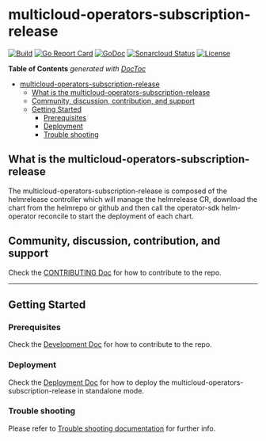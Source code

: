# multicloud-operators-subscription-release

[![Build](https://travis-ci.com/open-cluster-management/multicloud-operators-subscription-release.svg?branch=master)](https://travis-ci.com/open-cluster-management/multicloud-operators-subscription-release.svg?branch=master)
[![Go Report Card](https://goreportcard.com/badge/github.com/open-cluster-management/multicloud-operators-subscription-release)](https://goreportcard.com/report/github.com/open-cluster-management/multicloud-operators-subscription-release)
[![GoDoc](https://godoc.org/github.com/open-cluster-management/multicloud-operators-subscription-release?status.svg)](https://godoc.org/github.com/open-cluster-management/multicloud-operators-subscription-release?status.svg)
[![Sonarcloud Status](https://sonarcloud.io/api/project_badges/measure?project=open-cluster-management_multicloud-operators-subscription-release&metric=coverage)](https://sonarcloud.io/api/project_badges/measure?project=open-cluster-management_multicloud-operators-subscription-release&metric=coverage)
[![License](https://img.shields.io/:license-apache-blue.svg)](http://www.apache.org/licenses/LICENSE-2.0.html)

<!-- START doctoc generated TOC please keep comment here to allow auto update -->
<!-- DON'T EDIT THIS SECTION, INSTEAD RE-RUN doctoc TO UPDATE -->
**Table of Contents**  *generated with [DocToc](https://github.com/thlorenz/doctoc)*

- [multicloud-operators-subscription-release](#multicloud-operators-subscription-release)
    - [What is the multicloud-operators-subscription-release](#what-is-the-multicloud-operators-subscription-release)
    - [Community, discussion, contribution, and support](#community-discussion-contribution-and-support)
    - [Getting Started](#getting-started)
        - [Prerequisites](#prerequisites)
        - [Deployment](#deployment)
        - [Trouble shooting](#trouble-shooting)

<!-- END doctoc generated TOC please keep comment here to allow auto update -->

## What is the multicloud-operators-subscription-release

The multicloud-operators-subscription-release is composed of the helmrelease controller which will manage the helmrelease CR, download the chart from the helmrepo or github and then call the operator-sdk helm-operator reconcile to start the deployment of each chart.

## Community, discussion, contribution, and support

Check the [CONTRIBUTING Doc](CONTRIBUTING.md) for how to contribute to the repo.

------

## Getting Started

### Prerequisites

Check the [Development Doc](docs/development.md) for how to contribute to the repo.

### Deployment

Check the [Deployment Doc](docs/deployment.md) for how to deploy the multicloud-operators-subscription-release in standalone mode.

### Trouble shooting

Please refer to [Trouble shooting documentation](docs/trouble_shooting.md) for further info.
